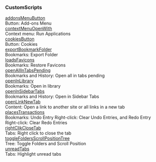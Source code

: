 ### CustomScripts

[addonsMenuButton](https://github.com/VitaliyVstyle/VitaliyVstyle.github.io/blob/main/UserChromeFiles/custom_scripts/addonsMenuButton.js)  
Button: Add-ons Menu  
[contextMenuOpenWith](https://github.com/VitaliyVstyle/VitaliyVstyle.github.io/blob/main/UserChromeFiles/custom_scripts/contextMenuOpenWith.js)  
Сontext menu: Run Applications  
[cookiesButton](https://github.com/VitaliyVstyle/VitaliyVstyle.github.io/blob/main/UserChromeFiles/custom_scripts/cookiesButton.js)  
Button: Cookies  
[exportBookmarkFolder](https://github.com/VitaliyVstyle/VitaliyVstyle.github.io/blob/main/UserChromeFiles/custom_scripts/exportBookmarkFolder.js)  
Bookmarks: Export Folder  
[loadsFavicons](https://github.com/VitaliyVstyle/VitaliyVstyle.github.io/blob/main/UserChromeFiles/custom_scripts/loadsFavicons.js)  
Bookmarks: Restore Favicons  
[openAllInTabsPending](https://github.com/VitaliyVstyle/VitaliyVstyle.github.io/blob/main/UserChromeFiles/custom_scripts/openAllInTabsPending.js)  
Bookmarks and History: Open all in tabs pending  
[openInLibrary](https://github.com/VitaliyVstyle/VitaliyVstyle.github.io/blob/main/UserChromeFiles/custom_scripts/openInLibrary.js)  
Bookmarks: Open in library  
[openInSidebarTabs](https://github.com/VitaliyVstyle/VitaliyVstyle.github.io/blob/main/UserChromeFiles/custom_scripts/openInSidebarTabs.js)  
Bookmarks and History: Open in Sidebar Tabs  
[openLinkNewTab](https://github.com/VitaliyVstyle/VitaliyVstyle.github.io/blob/main/UserChromeFiles/custom_scripts/openLinkNewTab.js)  
Content: Open a link to another site or all links in a new tab  
[placesTransactions](https://github.com/VitaliyVstyle/VitaliyVstyle.github.io/blob/main/UserChromeFiles/custom_scripts/placesTransactions.js)  
Bookmarks: Undo Entry Right-click: Clear Undo Entries, and Redo Entry Right-click: Clear Redo Entries  
[rightClikCloseTab](https://github.com/VitaliyVstyle/VitaliyVstyle.github.io/blob/main/UserChromeFiles/custom_scripts/rightClikCloseTab.js)  
Tabs: Right click to close the tab  
[toggleFoldersScrollPositionTree](https://github.com/VitaliyVstyle/VitaliyVstyle.github.io/blob/main/UserChromeFiles/custom_scripts/toggleFoldersScrollPositionTree.js)  
Tree: Toggle Folders and Scroll Position  
[unreadTabs](https://github.com/VitaliyVstyle/VitaliyVstyle.github.io/blob/main/UserChromeFiles/custom_scripts/unreadTabs.js)  
Tabs: Highlight unread tabs  
